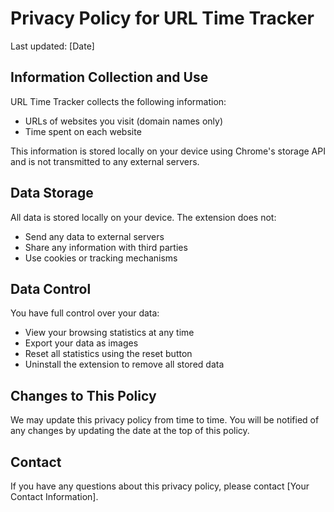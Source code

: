 # Privacy Policy for URL Time Tracker

Last updated: [Date]

## Information Collection and Use

URL Time Tracker collects the following information:
- URLs of websites you visit (domain names only)
- Time spent on each website

This information is stored locally on your device using Chrome's storage API and is not transmitted to any external servers.

## Data Storage

All data is stored locally on your device. The extension does not:
- Send any data to external servers
- Share any information with third parties
- Use cookies or tracking mechanisms

## Data Control

You have full control over your data:
- View your browsing statistics at any time
- Export your data as images
- Reset all statistics using the reset button
- Uninstall the extension to remove all stored data

## Changes to This Policy

We may update this privacy policy from time to time. You will be notified of any changes by updating the date at the top of this policy.

## Contact

If you have any questions about this privacy policy, please contact [Your Contact Information].
